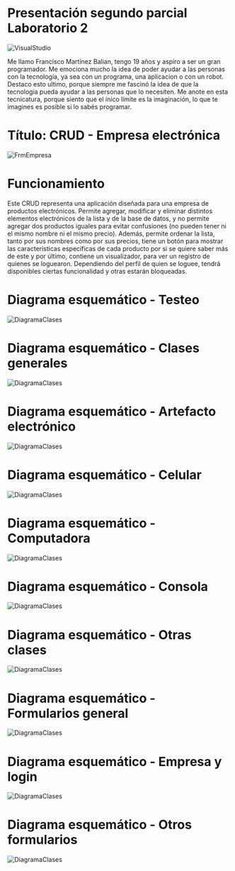 # Presentación segundo parcial Laboratorio 2
![VisualStudio](VisualStudio.png)

Me llamo Francisco Martínez Balian, tengo 19 años y aspiro a ser un gran programador. Me emociona mucho la idea de poder ayudar a las personas con la tecnología, ya sea con un programa, una aplicacion o con un robot. Destaco esto ultimo, porque siempre me fascinó la idea de que la tecnologia pueda ayudar a las personas que lo necesiten. Me anote en esta tecnicatura, porque siento que el ínico límite es la imaginación, lo que te imagines es posible si lo sabés programar.

# Título: CRUD - Empresa electrónica
![FrmEmpresa](FrmEmpresa.png)

# Funcionamiento
Este CRUD representa una aplicación diseñada para una empresa de productos electrónicos. Permite agregar, modificar y eliminar distintos elementos electrónicos de la lista y de la base de datos, y no permite agregar dos productos iguales para evitar confusiones (no pueden tener ni el mismo nombre ni el mismo precio). Además, permite ordenar la lista, tanto por sus nombres como por sus precios, tiene un botón para mostrar las características específicas de cada producto por si se quiere saber más de este y por último, contiene un visualizador, para ver un registro de quienes se loguearon.
Dependiendo del perfil de quien se loguee, tendrá disponibles ciertas funcionalidad y otras estarán bloqueadas.

# Diagrama esquemático - Testeo
![DiagramaClases](Diagramas/Testeo.png)

# Diagrama esquemático - Clases generales
![DiagramaClases](Diagramas/GeneralClases.png)

# Diagrama esquemático - Artefacto electrónico
![DiagramaClases](Diagramas/ArtefactoElectronico.png)

# Diagrama esquemático - Celular
![DiagramaClases](Diagramas/Celular.png)

# Diagrama esquemático - Computadora
![DiagramaClases](Diagramas/Computadora.png)

# Diagrama esquemático - Consola
![DiagramaClases](Diagramas/Consola.png)

# Diagrama esquemático - Otras clases
![DiagramaClases](Diagramas/DemasClases.png)


# Diagrama esquemático - Formularios general
![DiagramaClases](Diagramas/GeneralFormularios.png)

# Diagrama esquemático - Empresa y login
![DiagramaClases](Diagramas/Formulario2.png)

# Diagrama esquemático - Otros formularios
![DiagramaClases](Diagramas/Formularios1.png)
